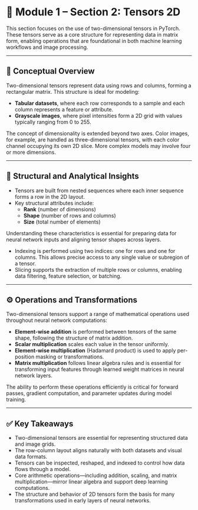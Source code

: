 # 🧮 Module 1 – Section 2: Tensors 2D

This section focuses on the use of two-dimensional tensors in PyTorch. These tensors serve as a core structure for representing data in matrix form, enabling operations that are foundational in both machine learning workflows and image processing.

---

## 🧩 Conceptual Overview

Two-dimensional tensors represent data using rows and columns, forming a rectangular matrix. This structure is ideal for modeling:

- **Tabular datasets**, where each row corresponds to a sample and each column represents a feature or attribute.
- **Grayscale images**, where pixel intensities form a 2D grid with values typically ranging from 0 to 255.

The concept of dimensionality is extended beyond two axes. Color images, for example, are handled as three-dimensional tensors, with each color channel occupying its own 2D slice. More complex models may involve four or more dimensions.

---

## 🧠 Structural and Analytical Insights

- Tensors are built from nested sequences where each inner sequence forms a row in the 2D layout.
- Key structural attributes include:
  - **Rank** (number of dimensions)
  - **Shape** (number of rows and columns)
  - **Size** (total number of elements)

Understanding these characteristics is essential for preparing data for neural network inputs and aligning tensor shapes across layers.

- Indexing is performed using two indices: one for rows and one for columns. This allows precise access to any single value or subregion of a tensor.
- Slicing supports the extraction of multiple rows or columns, enabling data filtering, feature selection, or batching.

---

## ⚙️ Operations and Transformations

Two-dimensional tensors support a range of mathematical operations used throughout neural network computations:

- **Element-wise addition** is performed between tensors of the same shape, following the structure of matrix addition.
- **Scalar multiplication** scales each value in the tensor uniformly.
- **Element-wise multiplication** (Hadamard product) is used to apply per-position masking or transformations.
- **Matrix multiplication** follows linear algebra rules and is essential for transforming input features through learned weight matrices in neural network layers.

The ability to perform these operations efficiently is critical for forward passes, gradient computation, and parameter updates during model training.

---

## ✅ Key Takeaways

- Two-dimensional tensors are essential for representing structured data and image grids.
- The row-column layout aligns naturally with both datasets and visual data formats.
- Tensors can be inspected, reshaped, and indexed to control how data flows through a model.
- Core arithmetic operations—including addition, scaling, and matrix multiplication—mirror linear algebra and support deep learning computations.
- The structure and behavior of 2D tensors form the basis for many transformations used in early layers of neural networks.
